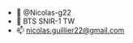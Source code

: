 - 🐀 @Nicolas-g22
- 🌱 BTS SNIR-1 TW
- 📫 nicolas.guillier22@gmail.com

<!---
Nicolas-g22/Nicolas-g22 is a ✨ special ✨ repository because its `README.md` (this file) appears on your GitHub profile.
You can click the Preview link to take a look at your changes.
--->
